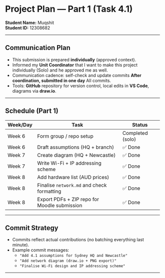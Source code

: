 
# Project Plan — Part 1 (Task 4.1)

**Student Name:** Muqshit  
**Student ID:** 12308682  

---

## Communication Plan
- This submission is prepared **individually** (approved context).
- Informed my **Unit Coordinator** that I want to make this project individually (Solo) and he approved me as well.
- Communication cadence: self-check and update commits **After coordination, submitted in one day** All commits.  
- Tools: **GitHub** repository for version control, local edits in **VS Code**, diagrams via **draw.io**.  

---

## Schedule (Part 1)
| Week/Day | Task | Status |
|----------|------|--------|
| Week 6   | Form group / repo setup | Completed (solo) |
| Week 6   | Draft assumptions (HQ + branch) | ✅ Done |
| Week 7   | Create diagram (HQ + Newcastle) | ✅ Done |
| Week 7   | Write Wi-Fi + IP addressing scheme | ✅ Done |
| Week 8   | Add hardware list (AUD prices) | ✅ Done |
| Week 8   | Finalise `network.md` and check formatting | ✅ Done |
| Week 8   | Export PDFs + ZIP repo for Moodle submission | ✅ Done |

---

## Commit Strategy  
- Commits reflect actual contributions (no batching everything last minute).  
- Example commit messages:  
  - `"Add 4.1 assumptions for Sydney HQ and Newcastle"`  
  - `"Add network diagram (draw.io + PNG export)"`  
  - `"Finalise Wi-Fi design and IP addressing scheme"`  

---

